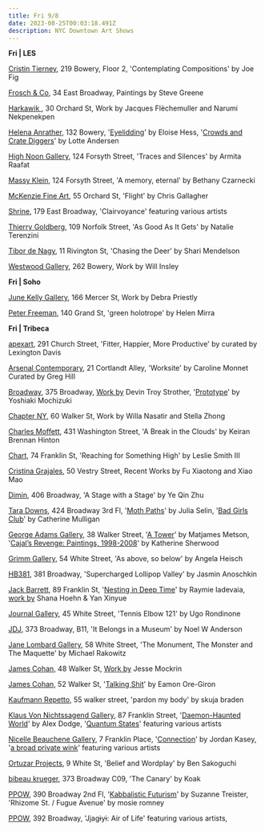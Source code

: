 ```yaml
---
title: Fri 9/8
date: 2023-08-25T00:03:18.491Z
description: NYC Downtown Art Shows
---
```

**F﻿ri | LES**

[Cristin Tierney](https://www.cristintierney.com/exhibitions/88-joe-fig-contemplating-compositions/cover/), 219 Bowery, Floor 2, 'Contemplating Compositions' by Joe Fig

[Frosch & Co](https://froschandco.com/current), 34 East Broadway, Paintings by Steve Greene

[Harkawik ](https://www.harkawik.com/), 30 Orchard St, Work by Jacques Flèchemuller and Narumi Nekpenekpen

[Helena Anrather](https://helenaanrather.com/), 132 Bowery, '[Eyelidding](https://helenaanrather.com/exhibition/eyelidding/)' by Eloise Hess, '[Crowds and Crate Diggers](https://helenaanrather.com/exhibition/crowds-and-crate-diggers/)' by Lotte Andersen

[High Noon Gallery](https://www.highnoongallery.com/), 124 Forsyth Street, 'Traces and Silences'  by Armita Raafat

[Massy Klein](https://www.masseyklein.com/exhibitions/66-bethany-czarnecki-a-memory-eternal/), 124 Forsyth Street, 'A memory, eternal' by Bethany Czarnecki

[McKenzie Fine Art](http://www.mckenziefineart.com/exhib/chris-gallagher-2023-exhibition.html), 55 Orchard St, 'Flight' by Chris Gallagher

[Shrine](https://www.shrine.nyc/clairvoyance), 179 East Broadway, 'Clairvoyance' featuring various artists

[Thierry Goldberg](https://thierrygoldberg.com/exhibitions/84-natalie-terenzini-as-good-as-it-gets/press_release_text/), 109 Norfolk Street, 'As Good As It Gets' by Natalie Terenzini

[Tibor de Nagy](https://www.tibordenagy.com/exhibitions/shari-mendelson2), 11 Rivington St, 'Chasing the Deer' by Shari Mendelson

[Westwood Gallery](https://www.westwoodgallery.com/), 262 Bowery, Work by Will Insley

**F﻿ri | Soho**

[June Kelly Gallery](https://junekellygallery.com/home.htm), 166 Mercer St, Work by Debra Priestly

[Peter Freeman](https://www.peterfreemaninc.com/exhibitions/helen-mirra9), 140 Grand St, 'green holotrope' by Helen Mirra

**F﻿ri | Tribeca**

[apexart](https://apexart.org/davis.php), 291 Church Street, 'Fitter, Happier, More Productive' by curated by Lexington Davis

[Arsenal Contemporary](https://www.arsenalcontemporary.com/ny/exhib/detail/caroline-monnet-worksite), 21 Cortlandt Alley, 'Worksite' by Caroline Monnet Curated by Greg Hill

[Broadway](https://www.broadwaygallery.nyc/), 375 Broadway, [Work by](https://broadwaygallery.nyc/exhibitions/39-devin-troy-strother/) Devin Troy Strother, '[Prototype](https://broadwaygallery.nyc/exhibitions/40-yoshiaki-mochizuki-in-the-project-room-prototype/)' by Yoshiaki Mochizuki

[Chapter NY,](https://chapter-ny.com/) 60 Walker St, Work by Willa Nasatir and Stella Zhong

[Charles Moffett](https://charlesmoffett.com/exhibitions/a_break_in_the_clouds), 431 Washington Street, 'A Break in the Clouds' by Keiran Brennan Hinton

[Chart](https://chart-gallery.com/exhibitions/49-leslie-smith-iii-reaching-for-something-high/), 74 Franklin St, 'Reaching for Something High' by Leslie Smith III

[Cristina Grajales](https://cristinagrajales.com/exhibitions/fu-xiaotong-and-xiao-mao-recent-works-and-material-nature/), 50 Vestry Street, Recent Works by  Fu Xiaotong and Xiao Mao

[Dimin](https://www.dimin.nyc/exhibitions/11-ye-qin-zhu-a-stage-within-a-stage/works/), 406 Broadway, 'A Stage with a Stage' by Ye Qin Zhu

[Tara Downs](https://taradowns.com/), 424 Broadway 3rd Fl, '[Moth Paths](https://taradowns.com/exhibitions/julia-selin)' by Julia Selin, '[Bad Girls Club](https://taradowns.com/exhibitions/catherine-mulligan)' by Catherine Mulligan

[George Adams Gallery](https://www.georgeadamsgallery.com/exhibitions), 38 Walker Street, '[A Tower](https://www.georgeadamsgallery.com/exhibitions/matjames-metson)' by Matjames Metson, '[Cajal’s Revenge: Paintings, 1998-2008](https://www.georgeadamsgallery.com/exhibitions/katherine-sherwood3)' by Katherine Sherwood

[Grimm Gallery](https://grimmgallery.com/exhibitions/261-angela-heisch-as-above-so-below/), 54 White Street, 'As above, so below' by Angela Heisch

[HB381](https://www.hb381gallery.com/exhibitions/supercharged-lollipop-valley#tab-1:thumbnails), 381 Broadway, 'Supercharged Lollipop Valley' by Jasmin Anoschkin

[Jack Barrett](https://www.jackbarrettgallery.com/exhibitions), 89 Franklin St, '[Nesting in Deep Time](https://www.jackbarrettgallery.com/raymie-iadevaia-nesting-in-deep-time)' by Raymie Iadevaia, [work by](https://www.jackbarrettgallery.com/shana-hoehn-yan-xinyue) Shana Hoehn & Yan Xinyue

[Journal Gallery](https://www.thejournalinc.com/gallery/events/ugo-rondinone-tennis-elbow-121), 45 White Street, 'Tennis Elbow 121' by Ugo Rondinone

[JDJ](https://jdj.world/projects/noel-w-anderson-3/), 373 Broadway, B11, 'It Belongs in a Museum' by Noel W Anderson

[Jane Lombard Gallery](https://www.jamescohan.com/), 58 White Street, 'The Monument, The Monster and The Maquette' by Michael Rakowitz

[James Cohan](https://www.jamescohan.com/), 48 Walker St, [Work by](https://www.jamescohan.com/exhibitions/jesse-mockrin) Jesse Mockrin

[James Cohan](https://www.jamescohan.com/), 52 Walker St, '[Talking Shit](https://www.jamescohan.com/exhibitions/eamon-ore-giron2)' by Eamon Ore-Giron

[Kaufmann Repetto](https://kaufmannrepetto.com/), 55 walker street, 'pardon my body' by skuja braden

[Klaus Von Nichtssagend Gallery](https://klausgallery.com/), 87 Franklin Street, '[Daemon-Haunted World](https://klausgallery.com/exhibition/alex-dodge-daemon-haunted-world-2023-09-8/)' by Alex Dodge, '[Quantum States](https://klausgallery.com/exhibition/quantum-states-2023-09-8/)' featuring various artists

[Nicelle Beauchene Gallery](https://nicellebeauchene.com/exhibition-archive/), 7 Franklin Place, '[Connection](https://nicellebeauchene.com/exhibitions/jordan-kasey-3/)' by Jordan Kasey, '[a broad private wink](https://nicellebeauchene.com/exhibitions/a-broad-private-winke/)' featuring various artists

[Ortuzar Projects](https://www.ortuzarprojects.com/exhibitions/ben-sakoguchi2), 9 White St, 'Belief and Wordplay' by Ben Sakoguchi

[bibeau krueger](https://bibeaukrueger.com/), 373 Broadway C09, 'The Canary' by Koak

[PPOW](https://www.ppowgallery.com/exhibitions), 390 Broadway 2nd Fl, '[Kabbalistic Futurism](https://www.ppowgallery.com/exhibitions/suzanne-treister4#tab:thumbnails)' by Suzanne Treister, 'Rhizome St. / Fugue Avenue' by mosie romney

[P﻿POW](https://www.ppowgallery.com/exhibitions), 392 Broadway, 'Jjagɨyɨ: Air of Life'  featuring various artists,